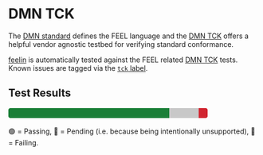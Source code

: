 # DMN TCK

The [DMN standard](https://www.omg.org/dmn/) defines the FEEL language and the [DMN TCK](https://github.com/dmn-tck/tck) offers a helpful vendor agnostic testbed for verifying standard conformance. 

[feelin](https://github.com/nikku/feelin) is automatically tested against the FEEL related [DMN TCK](https://github.com/dmn-tck/tck) tests. 
Known issues are tagged via the [`tck` label](https://github.com/nikku/feelin/issues?q=is%3Aopen+is%3Aissue+label%3Atck).

## Test Results

[![DMN TCK test results](./tck-results.svg)](https://github.com/nikku/feelin/actions/workflows/DMN_TCK.yml?query=branch%3Amain)

🟢 = Passing, 🩶 = Pending (i.e. because being intentionally unsupported), 🔴 = Failing.
